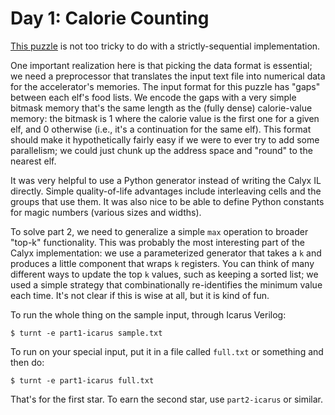 Day 1: Calorie Counting
=======================

[This puzzle][day1] is not too tricky to do with a strictly-sequential implementation.

One important realization here is that picking the data format is essential; we need a preprocessor that translates the input text file into numerical data for the accelerator's memories.
The input format for this puzzle has "gaps" between each elf's food lists.
We encode the gaps with a very simple bitmask memory that's the same length as the (fully dense) calorie-value memory:
the bitmask is 1 where the calorie value is the first one for a given elf, and 0 otherwise (i.e., it's a continuation for the same elf).
This format should make it hypothetically fairly easy if we were to ever try to add some parallelism; we could just chunk up the address space and "round" to the nearest elf.

It was very helpful to use a Python generator instead of writing the Calyx IL directly.
Simple quality-of-life advantages include interleaving cells and the groups that use them.
It was also nice to be able to define Python constants for magic numbers (various sizes and widths).

To solve part 2, we need to generalize a simple `max` operation to broader "top-k" functionality.
This was probably the most interesting part of the Calyx implementation: we use a parameterized generator that takes a `k` and produces a little component that wraps `k` registers.
You can think of many different ways to update the top `k` values, such as keeping a sorted list; we used a simple strategy that combinationally re-identifies the minimum value each time.
It's not clear if this is wise at all, but it is kind of fun.

To run the whole thing on the sample input, through Icarus Verilog:

    $ turnt -e part1-icarus sample.txt

To run on your special input, put it in a file called `full.txt` or something and then do:

    $ turnt -e part1-icarus full.txt

That's for the first star.
To earn the second star, use `part2-icarus` or similar.

[day1]: https://adventofcode.com/2022/day/1
